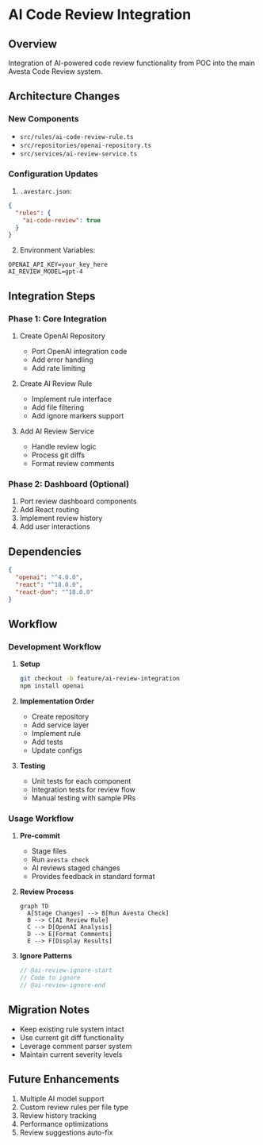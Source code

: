 # AI Code Review Integration

## Overview

Integration of AI-powered code review functionality from POC into the main Avesta Code Review system.

## Architecture Changes

### New Components

- `src/rules/ai-code-review-rule.ts`
- `src/repositories/openai-repository.ts`
- `src/services/ai-review-service.ts`

### Configuration Updates

1. `.avestarc.json`:

```json
{
  "rules": {
    "ai-code-review": true
  }
}
```

2. Environment Variables:

```
OPENAI_API_KEY=your_key_here
AI_REVIEW_MODEL=gpt-4
```

## Integration Steps

### Phase 1: Core Integration

1. Create OpenAI Repository

   - Port OpenAI integration code
   - Add error handling
   - Add rate limiting

2. Create AI Review Rule

   - Implement rule interface
   - Add file filtering
   - Add ignore markers support

3. Add AI Review Service
   - Handle review logic
   - Process git diffs
   - Format review comments

### Phase 2: Dashboard (Optional)

1. Port review dashboard components
2. Add React routing
3. Implement review history
4. Add user interactions

## Dependencies

```json
{
  "openai": "^4.0.0",
  "react": "^18.0.0",
  "react-dom": "^18.0.0"
}
```

## Workflow

### Development Workflow

1. **Setup**

   ```bash
   git checkout -b feature/ai-review-integration
   npm install openai
   ```

2. **Implementation Order**

   - Create repository
   - Add service layer
   - Implement rule
   - Add tests
   - Update configs

3. **Testing**
   - Unit tests for each component
   - Integration tests for review flow
   - Manual testing with sample PRs

### Usage Workflow

1. **Pre-commit**

   - Stage files
   - Run `avesta check`
   - AI reviews staged changes
   - Provides feedback in standard format

2. **Review Process**

   ```mermaid
   graph TD
     A[Stage Changes] --> B[Run Avesta Check]
     B --> C[AI Review Rule]
     C --> D[OpenAI Analysis]
     D --> E[Format Comments]
     E --> F[Display Results]
   ```

3. **Ignore Patterns**
   ```typescript
   // @ai-review-ignore-start
   // Code to ignore
   // @ai-review-ignore-end
   ```

## Migration Notes

- Keep existing rule system intact
- Use current git diff functionality
- Leverage comment parser system
- Maintain current severity levels

## Future Enhancements

1. Multiple AI model support
2. Custom review rules per file type
3. Review history tracking
4. Performance optimizations
5. Review suggestions auto-fix
